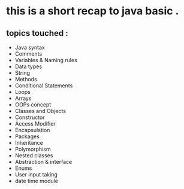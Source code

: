 # **this is a short recap to java basic .**

## __topics touched :__

- Java syntax
- Comments
- Variables & Naming rules
- Data types
- String
- Methods
- Conditional Statements
- Loops
- Arrays
- OOPs concept
- Classes and Objects
- Constructor
- Access  Modifier
- Encapsulation
- Packages
- Inheritance
- Polymorphism
- Nested classes
- Abstraction & interface
- Enums
- User input taking
- date time module